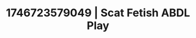 ---
categories:
- Audio stimulation
- Kinky dreams
- AI-generated
- Soft spanking
- Erotic dreamscape
- Heat of the moment
- ASMR
- Cosplay
image: /assets/images/1746723579049.jpg
layout: post
seo:
  description: Featured content with artistic Scat Fetish, ABDL Play. HD images available.
  keywords: Scat Fetish, ABDL Play
  og_image: /assets/images/1746723579049.jpg
  schema_type: VisualArtwork
tags:
- ABDL Play
- Scat Fetish
- '#1746723579049'
title: 1746723579049 | Scat Fetish ABDL Play
---
